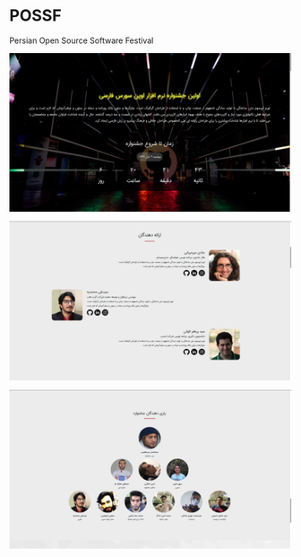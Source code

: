 # POSSF

Persian Open Source Software Festival

![Persian Open Source Software Festival](screen1.png)

![Persian Open Source Software Festival](screen2.png)

![Persian Open Source Software Festival](screen3.png)
